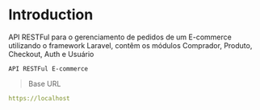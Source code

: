 # Introduction

API RESTFul para o gerenciamento de pedidos de um E-commerce utilizando o framework Laravel, contêm os módulos Comprador, Produto, Checkout, Auth e Usuário


    API RESTFul E-commerce

> Base URL

```yaml
https://localhost
```